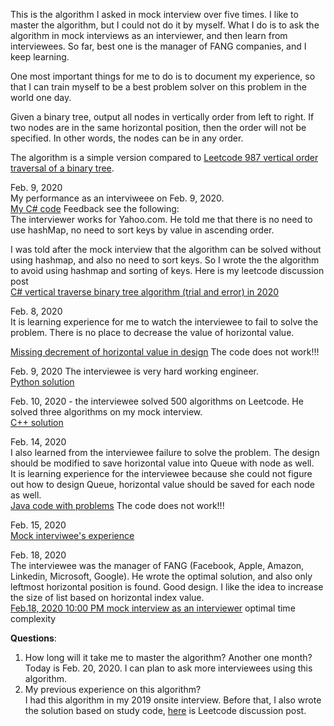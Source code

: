 This is the algorithm I asked in mock interview over five times. I like to master the algorithm, but I could not do it by myself. What I do is to ask the algorithm in mock interviews as an interviewer, and then learn from interviewees. So far, best one is the manager of FANG companies, and I keep learning. 

One most important things for me to do is to document my experience, so that I can train myself to be a best problem solver on this problem in the world one day. 

Given a binary tree, output all nodes in vertically order from left to right. If two nodes are in the same horizontal position, then the order will not be specified. In other words, the nodes can be in any order. 

The algorithm is a simple version compared to [Leetcode 987 vertical order traversal of a binary tree](https://leetcode.com/problems/vertical-order-traversal-of-a-binary-tree/).

Feb. 9, 2020<br>
My performance as an interviweee on Feb. 9, 2020. <br>
[My C# code](https://gist.github.com/jianminchen/f764c85561eb69397b3f6b87910e4b5b) Feedback see the following:<br>
The interviewer works for Yahoo.com. He told me that there is no need to use hashMap, no need to sort keys by value in ascending order. 

I was told after the mock interview that the algorithm can be solved without using hashmap, and also no need to sort keys. So I wrote the the algorithm to avoid using hashmap and sorting of keys. Here is my leetcode discussion post<br>
[C#  vertical traverse binary tree algorithm (trial and error) in 2020](https://leetcode.com/problems/vertical-order-traversal-of-a-binary-tree/discuss/504546/C-vertical-traverse-binary-tree-algorithm-(trial-and-error)-in-2020) <br>

Feb. 8, 2020<br>
It is learning experience for me to watch the interviewee to fail to solve the problem. There is no place to decrease the value of horizontal value. <br>

[Missing decrement of horizontal value in design](https://gist.github.com/jianminchen/1c8281f00bc94befadb69a0702e0328a) The code does not work!!!<br>


Feb. 9, 2020 The interviewee is very hard working engineer.<br>
[Python solution](https://gist.github.com/jianminchen/4e5fe1bf8d2899427cd4119e16c21f97) <br>

Feb. 10, 2020 - the interviewee solved 500 algorithms on Leetcode. He solved three algorithms on my mock interview.<br>
[C++ solution](https://gist.github.com/jianminchen/1d9becd14d75cfe3f409e07b83ce6a51) <br>

Feb. 14, 2020 <br>
I also learned from the interviewee failure to solve the problem. The design should be modified to save horizontal value into Queue with node as well. <br>
It is learning experience for the interviewee because she could not figure out how to design Queue, horizontal value should be saved for each node as well. <br>
[Java code with problems](https://gist.github.com/jianminchen/12c811a9ef7a134d5f4dd9831c92ed1b) The code does not work!!!<br>

Feb. 15, 2020<br>
[Mock interviwee's experience](https://gist.github.com/jianminchen/c6cad3f30d03e7fc9f7e1891cd4df858) <br>

Feb. 18, 2020<br>
The interviewee was the manager of FANG (Facebook, Apple, Amazon, Linkedin, Microsoft, Google). He wrote the optimal solution, and also only leftmost horizontal position is found. Good design. I like the idea to increase the size of list based on horizontal index value.<br>
[Feb.18, 2020 10:00 PM mock interview as an interviewer](http://juliachencoding.blogspot.com/2020/02/case-study-vertically-traverse-binary.html) optimal time complexity<br>


**Questions**:<br>
1. How long will it take me to master the algorithm? Another one month? Today is Feb. 20, 2020. I can plan to ask more interviewees using this algorithm. <br>
2. My previous experience on this algorithm? <br> I had this algorithm in my 2019 onsite interview. Before that, I also wrote the solution based on study code, [here](https://leetcode.com/problems/vertical-order-traversal-of-a-binary-tree/discuss/304946/C-SortDictionary-SortedList-SortedSet-all-are-used-in-one-solution) is Leetcode discussion post. 




